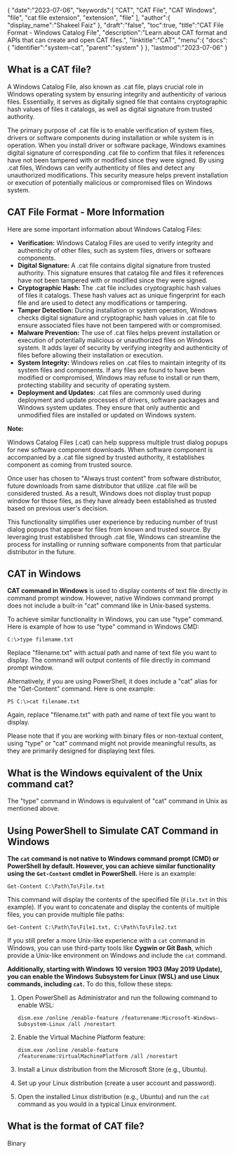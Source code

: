 {
   "date":"2023-07-06",
   "keywords":[
      "CAT",
      "CAT File",
      "CAT Windows",
      "file",
      "cat file extension",
      "extension",
      "file"
   ],
   "author":{
      "display_name":"Shakeel Faiz"
   },
   "draft":"false",
   "toc":true,
   "title":"CAT File Format - Windows Catalog File",
   "description":"Learn about CAT format and APIs that can create and open CAT files.",
   "linktitle":"CAT",
   "menu":{
      "docs":{
         "identifier":"system-cat",
         "parent":"system"
      }
   },
   "lastmod":"2023-07-06"
}

## What is a CAT file?

A Windows Catalog File, also known as .cat file, plays crucial role in Windows operating system by ensuring integrity and authenticity of various files. Essentially, it serves as digitally signed file that contains cryptographic hash values of files it catalogs, as well as digital signature from trusted authority.

The primary purpose of .cat file is to enable verification of system files, drivers or software components during installation or while system is in operation. When you install driver or software package, Windows examines digital signature of corresponding .cat file to confirm that files it references have not been tampered with or modified since they were signed. By using .cat files, Windows can verify authenticity of files and detect any unauthorized modifications. This security measure helps prevent installation or execution of potentially malicious or compromised files on Windows system.

## CAT File Format - More Information

Here are some important information about Windows Catalog Files:

- **Verification:** Windows Catalog Files are used to verify integrity and authenticity of other files, such as system files, drivers or software components.
- **Digital Signature:** A .cat file contains digital signature from trusted authority. This signature ensures that catalog file and files it references have not been tampered with or modified since they were signed.
- **Cryptographic Hash:** The .cat file includes cryptographic hash values of files it catalogs. These hash values act as unique fingerprint for each file and are used to detect any modifications or tampering.
- **Tamper Detection:** During installation or system operation, Windows checks digital signature and cryptographic hash values in .cat file to ensure associated files have not been tampered with or compromised.
- **Malware Prevention:** The use of .cat files helps prevent installation or execution of potentially malicious or unauthorized files on Windows system. It adds layer of security by verifying integrity and authenticity of files before allowing their installation or execution.
- **System Integrity:** Windows relies on .cat files to maintain integrity of its system files and components. If any files are found to have been modified or compromised, Windows may refuse to install or run them, protecting stability and security of operating system.
- **Deployment and Updates:** .cat files are commonly used during deployment and update processes of drivers, software packages and Windows system updates. They ensure that only authentic and unmodified files are installed or updated on Windows system.

**Note:**

Windows Catalog Files (.cat) can help suppress multiple trust dialog popups for new software component downloads. When software component is accompanied by a .cat file signed by trusted authority, it establishes component as coming from trusted source.

Once user has chosen to "Always trust content" from software distributor, future downloads from same distributor that utilize .cat file will be considered trusted. As a result, Windows does not display trust popup window for those files, as they have already been established as trusted based on previous user's decision.

This functionality simplifies user experience by reducing number of trust dialog popups that appear for files from known and trusted source. By leveraging trust established through .cat file, Windows can streamline the process for installing or running software components from that particular distributor in the future.

## CAT in Windows

**CAT command in Windows** is used to display contents of text file directly in command prompt window. However, native Windows command prompt does not include a built-in "cat" command like in Unix-based systems.

To achieve similar functionality in Windows, you can use "type" command. Here is example of how to use "type" command in Windows CMD:

```
C:\>type filename.txt
```

Replace "filename.txt" with actual path and name of text file you want to display. The command will output contents of file directly in command prompt window.

Alternatively, if you are using PowerShell, it does include a "cat" alias for the "Get-Content" command. Here is one example:

```
PS C:\>cat filename.txt
```

Again, replace "filename.txt" with path and name of text file you want to display.

Please note that if you are working with binary files or non-textual content, using "type" or "cat" command might not provide meaningful results, as they are primarily designed for displaying text files.

## What is the Windows equivalent of the Unix command cat?

The "type" command in Windows is equivalent of "cat" command in Unix as mentioned above.

## Using PowerShell to Simulate CAT Command in Windows

**The `cat` command is not native to Windows command prompt (CMD) or PowerShell by default. However, you can achieve similar functionality using the `Get-Content` cmdlet in PowerShell.** Here is an example:

```
Get-Content C:\Path\To\File.txt
``` 

This command will display the contents of the specified file (`File.txt` in this example). If you want to concatenate and display the contents of multiple files, you can provide multiple file paths:

```
Get-Content C:\Path\To\File1.txt, C:\Path\To\File2.txt
```

If you still prefer a more Unix-like experience with a `cat` command in Windows, you can use third-party tools like **Cygwin or Git Bash**, which provide a Unix-like environment on Windows and include the `cat` command.

**Additionally, starting with Windows 10 version 1903 (May 2019 Update), you can enable the Windows Subsystem for Linux (WSL) and use Linux commands, including `cat`.** To do this, follow these steps:

1.  Open PowerShell as Administrator and run the following command to enable WSL:
    
    `dism.exe /online /enable-feature /featurename:Microsoft-Windows-Subsystem-Linux /all /norestart` 
    
2.  Enable the Virtual Machine Platform feature:
    
    `dism.exe /online /enable-feature /featurename:VirtualMachinePlatform /all /norestart` 
    
3.  Install a Linux distribution from the Microsoft Store (e.g., Ubuntu).
    
4.  Set up your Linux distribution (create a user account and password).
    
5.  Open the installed Linux distribution (e.g., Ubuntu) and run the `cat` command as you would in a typical Linux environment.

## What is the format of CAT file?

Binary

